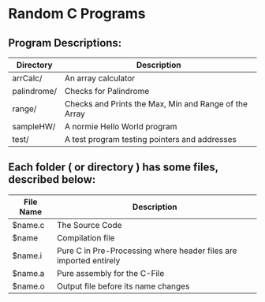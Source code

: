 # Random C Programs

## Program Descriptions:

| Directory | Description |
| --- | --- |
| arrCalc/| An array calculator|
| palindrome/| Checks for Palindrome|
| range/| Checks and Prints the Max, Min and Range of the Array|
| sampleHW/| A normie Hello World program|
| test/| A test program testing pointers and addresses|

## Each folder ( or directory ) has some files, described below:

| File Name | Description |
| --- | --- |
| $name.c | The Source Code |
| $name | Compilation file |
| $name.i | Pure C in Pre-Processing where header files are imported entirely |
| $name.a | Pure assembly for the C-File |
| $name.o | Output file before its name changes |
